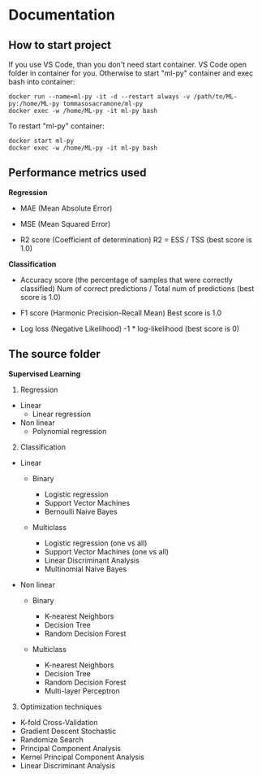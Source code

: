 # Documentation

## How to start project

If you use VS Code, than you don't need start container. VS Code open folder in container for you.
Otherwise to start "ml-py" container and exec bash into container:

```
docker run --name=ml-py -it -d --restart always -v /path/to/ML-py:/home/ML-py tommasosacramone/ml-py
docker exec -w /home/ML-py -it ml-py bash 
```

To restart "ml-py" container:

```
docker start ml-py
docker exec -w /home/ML-py -it ml-py bash 
```

## Performance metrics used

**Regression**

- MAE (Mean Absolute Error)

- MSE (Mean Squared Error)

- R2 score (Coefficient of determination)
R2 = ESS / TSS (best score is 1.0)

**Classification**

- Accuracy score (the percentage of samples that were correctly classified)
Num of correct predictions / Total num of predictions (best score is 1.0)

- F1 score (Harmonic Precision-Recall Mean)
Best score is 1.0

- Log loss (Negative Likelihood)
-1 * log-likelihood (best score is 0)

## The source folder

**Supervised Learning**

1. Regression

  - Linear
    - Linear regression
  - Non linear
    - Polynomial regression

2. Classification

  - Linear

    - Binary      
      - Logistic regression
      - Support Vector Machines
      - Bernoulli Naive Bayes

    - Multiclass      
      - Logistic regression (one vs all)
      - Support Vector Machines (one vs all)
      - Linear Discriminant Analysis
      - Multinomial Naive Bayes      

  - Non linear

    - Binary
      - K-nearest Neighbors
      - Decision Tree
      - Random Decision Forest

    - Multiclass
      - K-nearest Neighbors
      - Decision Tree
      - Random Decision Forest
      - Multi-layer Perceptron 

3. Optimization techniques

  - K-fold Cross-Validation
  - Gradient Descent Stochastic
  - Randomize Search
  - Principal Component Analysis
  - Kernel Principal Component Analysis
  - Linear Discriminant Analysis




